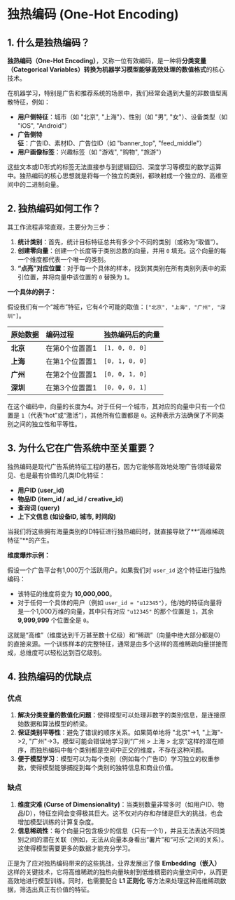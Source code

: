 # 独热编码 (One-Hot Encoding)

## 1. 什么是独热编码？

**独热编码（One-Hot Encoding）**，又称一位有效编码，是一种将**分类变量（Categorical Variables）**转换为机器学习模型能够高效处理的**数值格式**的核心技术。

在机器学习，特别是广告和推荐系统的场景中，我们经常会遇到大量的非数值型离散特征，例如：

*   **用户侧特征**：城市（如 "北京", "上海"）、性别（如 "男", "女"）、设备类型（如 "iOS", "Android"）
*   **广告侧特征**：广告ID、素材ID、广告位ID（如 "banner_top", "feed_middle"）
*   **用户画像标签**：兴趣标签（如 "游戏", "购物", "旅游"）

这些文本或ID形式的标签无法直接参与到逻辑回归、深度学习等模型的数学运算中。独热编码的核心思想就是将每一个独立的类别，都映射成一个独立的、高维空间中的二进制向量。

## 2. 独热编码如何工作？

其工作流程非常直观，主要分为三步：

1.  **统计类别**：首先，统计目标特征总共有多少个不同的类别（或称为“取值”）。
2.  **创建零向量**：创建一个长度等于类别总数的向量，并用 `0` 填充。这个向量的每一个维度都代表一个唯一的类别。
3.  **“点亮”对应位置**：对于每一个具体的样本，找到其类别在所有类别列表中的索引位置，并将向量中该位置的 `0` 替换为 `1`。

**一个具体的例子：**

假设我们有一个“城市”特征，它有4个可能的取值：`["北京", "上海", "广州", "深圳"]`。

| 原始数据 | 编码过程 | 独热编码后的向量 |
| :--- | :--- | :--- |
| **北京** | 在第0个位置置1 | `[1, 0, 0, 0]` |
| **上海** | 在第1个位置置1 | `[0, 1, 0, 0]` |
| **广州** | 在第2个位置置1 | `[0, 0, 1, 0]` |
| **深圳** | 在第3个位置置1 | `[0, 0, 0, 1]` |

在这个编码中，向量的长度为4。对于任何一个城市，其对应的向量中只有一个位置是 `1`（代表“hot”或“激活”），其他所有位置都是 `0`。这种表示方法确保了不同类别之间的独立性和平等性。

## 3. 为什么它在广告系统中至关重要？

独热编码是现代广告系统特征工程的基石，因为它能够高效地处理广告领域最常见、也是最有价值的几类ID化特征：

*   **用户ID (user_id)**
*   **物品ID (item_id / ad_id / creative_id)**
*   **查询词 (query)**
*   **上下文信息 (如设备ID, 城市, 时间段)**

当我们将这些拥有海量类别的ID特征进行独热编码时，就直接导致了**“高维稀疏特征”**的产生。

**维度爆炸示例：**

假设一个广告平台有1,000万个活跃用户。如果我们对 `user_id` 这个特征进行独热编码：

*   该特征的维度将变为 **10,000,000**。
*   对于任何一个具体的用户（例如 `user_id = "u12345"`），他/她的特征向量将是一个1,000万维的向量，其中只有对应 `"u12345"` 的那个位置是 `1`，其余 **9,999,999** 个位置全是 `0`。

这就是“高维”（维度达到千万甚至数十亿级）和“稀疏”（向量中绝大部分都是0）的直接来源。一个训练样本的完整特征，通常是由多个这样的高维稀疏向量拼接而成，总维度可以轻松达到百亿级别。

## 4. 独热编码的优缺点

### 优点

1.  **解决分类变量的数值化问题**：使得模型可以处理非数字的类别信息，是连接原始数据和算法模型的桥梁。
2.  **保证类别平等性**：避免了错误的顺序关系。如果简单地将 "北京"->1, "上海"->2, "广州"->3，模型可能会错误地学习到“广州 > 上海 > 北京”这样的潜在顺序，而独热编码中每个类别都是空间中正交的维度，不存在这种问题。
3.  **便于模型学习**：模型可以为每个类别（例如每个广告ID）学习独立的权重参数，使得模型能够捕捉到每个类别的独特信息和商业价值。

### 缺点

1.  **维度灾难 (Curse of Dimensionality)**：当类别数量非常多时（如用户ID、物品ID），特征空间会变得极其巨大。这不仅对内存和存储是巨大的挑战，也会增加模型训练的计算复杂度。
2.  **信息稀疏性**：每个向量只包含极少的信息（只有一个1），并且无法表达不同类别之间的潜在关联（例如，无法从向量本身看出“薯片”和“可乐”之间的关系）。这使得模型需要更多的数据才能充分学习。

正是为了应对独热编码带来的这些挑战，业界发展出了像 **Embedding（嵌入）** 这样的关键技术，它将高维稀疏的独热向量映射到低维稠密的向量空间中，从而更高效地进行模型训练。同时，也需要配合 **L1 正则化** 等方法来处理这种高维稀疏数据，筛选出真正有价值的特征。